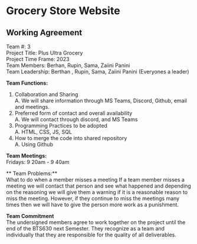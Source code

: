 # Grocery Store Website

## Working Agreement
Team #: 3  
Project Title: Plus Ultra Grocery   
Project Time Frame: 2023  
Team Members: Berhan, Rupin, Sama, Zaiini Panini   
Team Leadership: Berthan , Rupin, Sama,  Zaiini Panini (Everyones a leader)  

**Team Functions:**    
1. Collaboration and Sharing   
A. We will share information through MS Teams, Discord, Github, email and meetings.    
2. Preferred form of contact and overall availability  
A.  We will contact through discord, and MS Teams     
3. Programming Practices to be adopted  
A.  HTML, CSS, JS, SQL    
4. How to merge the code into shared repository  
A. Using Github  

**Team Meetings:**  
Fridays: 9 20am - 9 40am  

** Team Problems:**       
What to do when a member misses a meeting
If a team member misses a meeting we will contact that person and see what happened and depending on the reasoning we will give them a warning if it is a reasonable   reason to miss the meeting. However, if they continue to miss the meetings many times then we will have to give the person more work as a punishment.  

**Team Commitment**  
The undersigned members agree to work together on the project until the end of the BTS630 next Semester.  They recognize as a team and individually that they are responsible for the quality of all deliverables.


